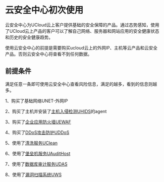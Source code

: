 

# 云安全中心初次使用

云安全中心为UCloud云上客户提供基础的安全保障的产品。通过态势感知，使用了UCloud云上产品的客户可以了解自己网络、服务器和网站应用的安全健康状态和历史的安全健康趋势。

使用云安全中心的前提是需要购买ucloud云上的外网IP、主机等云产品和云安全产品。否则云安全中心将查看不到任何数据。

## 前提条件

满足任意一条即可使用云安全中心查看风险信息，满足的越多，看到的信息则越多。

1、购买了基础网络UNET-外网IP

2、购买了主机并安装了[主机入侵检测UHIDS](uhids/common)的agent

3、购买了[企业应用防火墙UEWAF](uewaf/README)

4、购买了[DDoS攻击防护UDDoS](uantiddos/README)

5、使用了[清洗服务UClean](uclean/overview)

6、使用了[堡垒机服务UAuditHost](uhas/README)

7、使用了[数据库审计服务UDAS](udas/README)

8、使用了[漏洞扫描系统UWS](uws/README)
